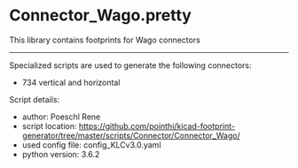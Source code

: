# Connector_Wago.pretty
This library contains footprints for Wago connectors

---

Specialized scripts are used to generate the following connectors:

- 734 vertical and horizontal

Script details:

- author: Poeschl Rene
- script location: https://github.com/pointhi/kicad-footprint-generator/tree/master/scripts/Connector/Connector_Wago/
- used config file: config_KLCv3.0.yaml
- python version: 3.6.2
